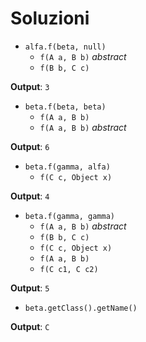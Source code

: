 # Soluzioni

- `alfa.f(beta, null)`
  * `f(A a, B b)` _abstract_
  * `f(B b, C c)`
  
**Output**: `3`

- `beta.f(beta, beta)`
  * `f(A a, B b)`
  * `f(A a, B b)` _abstract_
  
**Output**: `6`

- `beta.f(gamma, alfa)`
  * `f(C c, Object x)`
  
**Output**: `4`

- `beta.f(gamma, gamma)`
  * `f(A a, B b)` _abstract_
  * `f(B b, C c)`
  * `f(C c, Object x)`
  * `f(A a, B b)`
  * `f(C c1, C c2)`
  
**Output**: `5`

- `beta.getClass().getName()`
  
**Output**: `C`
